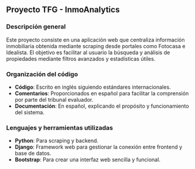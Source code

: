## Proyecto TFG - InmoAnalytics

### Descripción general
Este proyecto consiste en una aplicación web que centraliza información inmobiliaria obtenida mediante scraping desde portales como Fotocasa e Idealista. El objetivo es facilitar al usuario la búsqueda y análisis de propiedades mediante filtros avanzados y estadísticas útiles.

### Organización del código
- **Código**: Escrito en inglés siguiendo estándares internacionales.
- **Comentarios**: Proporcionados en español para facilitar la comprensión por parte del tribunal evaluador.
- **Documentación**: En español, explicando el propósito y funcionamiento del sistema.

### Lenguajes y herramientas utilizadas
- **Python**: Para scraping y backend.
- **Django**: Framework web para gestionar la conexión entre frontend y base de datos.
- **Bootstrap**: Para crear una interfaz web sencilla y funcional.
